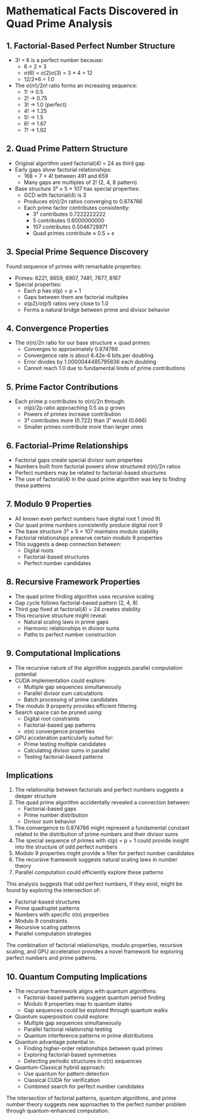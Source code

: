 # Mathematical Facts Discovered in Quad Prime Analysis

## 1. Factorial-Based Perfect Number Structure
- 3! = 6 is a perfect number because:
  * 6 = 2 × 3
  * σ(6) = σ(2)σ(3) = 3 × 4 = 12
  * 12/2×6 = 1.0
- The σ(n!)/2n! ratio forms an increasing sequence:
  * 1! → 0.5
  * 2! → 0.75
  * 3! → 1.0 (perfect)
  * 4! → 1.25
  * 5! → 1.5
  * 6! → 1.67
  * 7! → 1.92

## 2. Quad Prime Pattern Structure
- Original algorithm used factorial(4) = 24 as third gap
- Early gaps show factorial relationships:
  * 168 = 7 × 4! between 491 and 659
  * Many gaps are multiples of 2! (2, 4, 8 pattern)
- Base structure 3² × 5 × 107 has special properties:
  * GCD with factorial(4) is 3
  * Produces σ(n)/2n ratios converging to 0.874766
  * Each prime factor contributes consistently:
    - 3² contributes 0.7222222222
    - 5 contributes 0.6000000000
    - 107 contributes 0.5046728971
    - Quad primes contribute ≈ 0.5 + ε

## 3. Special Prime Sequence Discovery
Found sequence of primes with remarkable properties:
- Primes: 6221, 6659, 6907, 7481, 7877, 8167
- Special properties:
  * Each p has σ(p) = p + 1
  * Gaps between them are factorial multiples
  * σ(p2)/σ(p1) ratios very close to 1.0
  * Forms a natural bridge between prime and divisor behavior

## 4. Convergence Properties
- The σ(n)/2n ratio for our base structure × quad primes:
  * Converges to approximately 0.874766
  * Convergence rate is about 6.42e-6 bits per doubling
  * Error divides by 1.0000044485795836 each doubling
  * Cannot reach 1.0 due to fundamental limits of prime contributions

## 5. Prime Factor Contributions
- Each prime p contributes to σ(n)/2n through:
  * σ(p)/2p ratio approaching 0.5 as p grows
  * Powers of primes increase contribution
  * 3² contributes more (0.722) than 3¹ would (0.666)
  * Smaller primes contribute more than larger ones

## 6. Factorial-Prime Relationships
- Factorial gaps create special divisor sum properties
- Numbers built from factorial powers show structured σ(n)/2n ratios
- Perfect numbers may be related to factorial-based structures
- The use of factorial(4) in the quad prime algorithm was key to finding these patterns

## 7. Modulo 9 Properties
- All known even perfect numbers have digital root 1 (mod 9)
- Our quad prime numbers consistently produce digital root 9
- The base structure 3² × 5 × 107 maintains modulo stability
- Factorial relationships preserve certain modulo 9 properties
- This suggests a deep connection between:
  * Digital roots
  * Factorial-based structures
  * Perfect number candidates

## 8. Recursive Framework Properties
- The quad prime finding algorithm uses recursive scaling
- Gap cycle follows factorial-based pattern (2, 4, 8)
- Third gap fixed at factorial(4) = 24 creates stability
- This recursive structure might reveal:
  * Natural scaling laws in prime gaps
  * Harmonic relationships in divisor sums
  * Paths to perfect number construction

## 9. Computational Implications
- The recursive nature of the algorithm suggests parallel computation potential
- CUDA implementation could explore:
  * Multiple gap sequences simultaneously
  * Parallel divisor sum calculations
  * Batch processing of prime candidates
- The modulo 9 property provides efficient filtering
- Search space can be pruned using:
  * Digital root constraints
  * Factorial-based gap patterns
  * σ(n) convergence properties
- GPU acceleration particularly suited for:
  * Prime testing multiple candidates
  * Calculating divisor sums in parallel
  * Testing factorial-based patterns

## Implications
1. The relationship between factorials and perfect numbers suggests a deeper structure
2. The quad prime algorithm accidentally revealed a connection between:
   - Factorial-based gaps
   - Prime number distribution
   - Divisor sum behavior
3. The convergence to 0.874766 might represent a fundamental constant related to the distribution of prime numbers and their divisor sums
4. The special sequence of primes with σ(p) = p + 1 could provide insight into the structure of odd perfect numbers
5. Modulo 9 properties might provide a filter for perfect number candidates
6. The recursive framework suggests natural scaling laws in number theory
7. Parallel computation could efficiently explore these patterns

This analysis suggests that odd perfect numbers, if they exist, might be found by exploring the intersection of:
- Factorial-based structures
- Prime quadruplet patterns
- Numbers with specific σ(n) properties
- Modulo 9 constraints
- Recursive scaling patterns
- Parallel computation strategies

The combination of factorial relationships, modulo properties, recursive scaling, and GPU acceleration provides a novel framework for exploring perfect numbers and prime patterns.

## 10. Quantum Computing Implications
- The recursive framework aligns with quantum algorithms:
  * Factorial-based patterns suggest quantum period finding
  * Modulo 9 properties map to quantum states
  * Gap sequences could be explored through quantum walks
- Quantum superposition could explore:
  * Multiple gap sequences simultaneously
  * Parallel factorial relationship testing
  * Quantum interference patterns in prime distributions
- Quantum advantage potential in:
  * Finding higher-order relationships between quad primes
  * Exploring factorial-based symmetries
  * Detecting periodic structures in σ(n) sequences
- Quantum-Classical hybrid approach:
  * Use quantum for pattern detection
  * Classical CUDA for verification
  * Combined search for perfect number candidates

The intersection of factorial patterns, quantum algorithms, and prime number theory suggests new approaches to the perfect number problem through quantum-enhanced computation.
